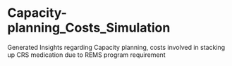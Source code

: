 # Capacity-planning_Costs_Simulation
Generated Insights regarding Capacity planning, costs involved in stacking up CRS medication due to REMS program requirement 
